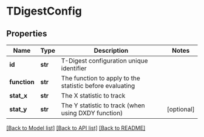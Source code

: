 # TDigestConfig

## Properties
Name | Type | Description | Notes
------------ | ------------- | ------------- | -------------
**id** | **str** | T-Digest configuration unique identifier | 
**function** | **str** | The function to apply to the statistic before evaluating | 
**stat_x** | **str** | The X statistic to track | 
**stat_y** | **str** | The Y statistic to track (when using DXDY function) | [optional] 

[[Back to Model list]](../README.md#documentation-for-models) [[Back to API list]](../README.md#documentation-for-api-endpoints) [[Back to README]](../README.md)


